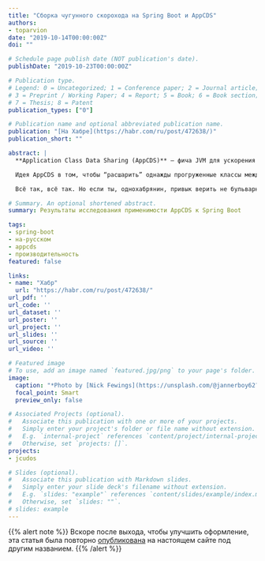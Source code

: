 ```yaml
---
title: "Сборка чугунного скорохода на Spring Boot и AppCDS"
authors:
- toparvion
date: "2019-10-14T00:00:00Z"
doi: ""

# Schedule page publish date (NOT publication's date).
publishDate: "2019-10-23T00:00:00Z"

# Publication type.
# Legend: 0 = Uncategorized; 1 = Conference paper; 2 = Journal article;
# 3 = Preprint / Working Paper; 4 = Report; 5 = Book; 6 = Book section;
# 7 = Thesis; 8 = Patent
publication_types: ["0"]

# Publication name and optional abbreviated publication name.
publication: "[На Хабре](https://habr.com/ru/post/472638/)"
publication_short: ""

abstract: |
  **Application Class Data Sharing (AppCDS)** – фича JVM для ускорения запуска и экономии памяти. Появившись в HotSpot в зачаточном виде ещё в JDK 1.5 (2004 г.), она долгое время оставалась весьма ограниченной, да ещё и отчасти коммерческой. Лишь только с OpenJDK 10 (2018 г.) её сделали доступной простым смертным, заодно расширив область применения. А недавно вышедшая Java 13 попыталась сделать это применение более простым.

  Идея AppCDS в том, чтобы “расшарить” однажды прогруженные классы между экземплярами одной и той же JVM на одном хосте. Кажется, это должно здорово зайти микросервисам, особенно “бройлерам” на Spring Boot с их тысячами библиотечных классов, ведь теперь эти классы не надо будет загружать (парсить и верифицировать) при каждом старте каждого инстанса JVM, и они не будут дублироваться в памяти. А значит, запуск должен стать скорее, а потребление памяти – ниже. Чудно, не правда ли?

  Всё так, всё так. Но если ты, однохабрянин, привык верить не бульварным вывескам, а конкретным цифрам и примерам, то добро пожаловать под кат – попробуем разобраться, как оно на самом деле…

# Summary. An optional shortened abstract.
summary: Результаты исследования применимости AppCDS к Spring Boot

tags:
- spring-boot
- на-русском
- appcds
- производительность
featured: false

links:
- name: "Хабр"
  url: "https://habr.com/ru/post/472638/"
url_pdf: ''
url_code: ''
url_dataset: ''
url_poster: ''
url_project: ''
url_slides: ''
url_source: ''
url_video: ''

# Featured image
# To use, add an image named `featured.jpg/png` to your page's folder.
image:
  caption: "*Photo by [Nick Fewings](https://unsplash.com/@jannerboy62?utm_source=unsplash&utm_medium=referral&utm_content=creditCopyText) on [Unsplash](https://unsplash.com/s/photos/locomotive-building?utm_source=unsplash&utm_medium=referral&utm_content=creditCopyText)*"
  focal_point: Smart
  preview_only: false

# Associated Projects (optional).
#   Associate this publication with one or more of your projects.
#   Simply enter your project's folder or file name without extension.
#   E.g. `internal-project` references `content/project/internal-project/index.md`.
#   Otherwise, set `projects: []`.
projects:
- jcudos

# Slides (optional).
#   Associate this publication with Markdown slides.
#   Simply enter your slide deck's filename without extension.
#   E.g. `slides: "example"` references `content/slides/example/index.md`.
#   Otherwise, set `slides: ""`.
# slides: example
---
```

{{% alert note %}}
Вскоре после выхода, чтобы улучшить оформление, эта статья была повторно [опубликована](/post/2019/10/appcds-with-spring-boot/) на настоящем сайте под другим названием.
{{% /alert %}}
